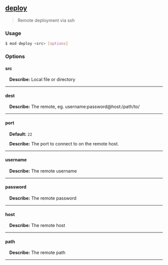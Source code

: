 ## <a href="#deploy" name="deploy">deploy</a>
> Remote deployment via ssh

### Usage

```sh
$ mod deploy <src> [options]
```

### Options

#### src


<p> <b>&nbsp;&nbsp;&nbsp;&nbsp;Describe:</b> Local file or directory</p>
<hr>

#### dest


<p> <b>&nbsp;&nbsp;&nbsp;&nbsp;Describe:</b> The remote, eg. username:password@host:/path/to/</p>
<hr>

#### port

<p> <b>&nbsp;&nbsp;&nbsp;&nbsp;Default:</b> <code>22</code></p>
<p> <b>&nbsp;&nbsp;&nbsp;&nbsp;Describe:</b> The port to connect to on the remote host.</p>
<hr>

#### username


<p> <b>&nbsp;&nbsp;&nbsp;&nbsp;Describe:</b> The remote username</p>
<hr>

#### password


<p> <b>&nbsp;&nbsp;&nbsp;&nbsp;Describe:</b> The remote password</p>
<hr>

#### host


<p> <b>&nbsp;&nbsp;&nbsp;&nbsp;Describe:</b> The remote host</p>
<hr>

#### path


<p> <b>&nbsp;&nbsp;&nbsp;&nbsp;Describe:</b> The remote path</p>
<hr>







